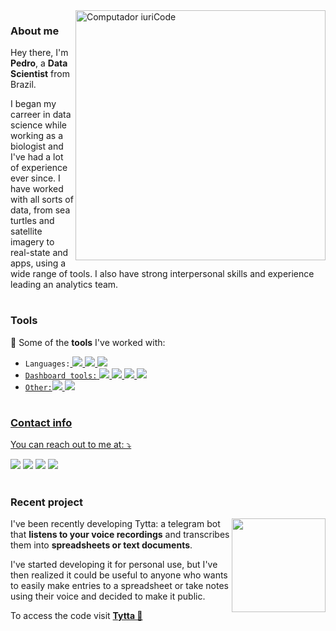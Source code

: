 
<img src="https://cdni.iconscout.com/illustration/premium/thumb/ascending-charts-and-dollar-coins-5581199-4642974.png" min-width="400px" max-width="400px" width="400px" align="right" alt="Computador iuriCode">

### About me

Hey there, I'm **Pedro**, a **Data Scientist** from Brazil. <br>

I began my carreer in data science while working as a biologist and I've had a lot of experience ever since.
I have worked with all sorts of data, from sea turtles and satellite imagery to real-state and apps, using a wide range of tools.
I also have strong interpersonal skills and experience leading an analytics team.
#
### Tools
🦄 Some of the **tools** I've worked with:

- ```Languages:```<a href="#">
  <img src="https://img.shields.io/badge/Python-14354C?style=flat-square&logo=python&logoColor=white" />
  <img src="https://img.shields.io/badge/R-276DC3?style=flat-square&logo=r&logoColor=white" />
  <img src="https://img.shields.io/badge/-SQL-fa70b5?style=flat-square&logo=postgresql&logoColor=white" /> <br>
- ```Dashboard tools:```<a href="#">
  <img src="https://img.shields.io/badge/PowerBI-F2C811?style=flat-square&logo=Power%20BI&logoColor=white" /> 
  <img src="https://img.shields.io/badge/Tableau-E97627?style=flat-square&logo=Tableau&logoColor=white" />
  <img src="https://img.shields.io/badge/Google%20Data%20Studio-5cbbff?style=flat-square&logo=google%20analytics&logoColor=white" />
  <img src="https://img.shields.io/badge/Shiny-blue?style=flat-square&labelColor=blue&logo=RStudio&logoColor=white" /> <br>
- ```Other:```<a href="#"><img src="https://img.shields.io/badge/AWS-FF9900?style=flat-square&logo=amazonaws&logoColor=white" /> 
  <img src="https://img.shields.io/badge/Docker-2CA5E0?style=flat-square&logo=docker&logoColor=white" /> 
#
### Contact info
You can reach out to me at: ⤵️

<a href="https://www.linkedin.com/in/pedroblayaluz/">
<img src="https://img.shields.io/badge/-Linkedin-0e76a8?style=flat-square&logo=Linkedin&logoColor=white" /></a>

<a href="mailto:blaya.luz@gmail.com">
<img src="https://img.shields.io/badge/blaya.luz@gmail.com-fcf5f5?style=flat-square&labelColor=fcf5f5&logo=gmail&logoColor=red" /></a>

<a href="https://wa.me/5551992018060">
<img src="https://img.shields.io/badge/-WhatsApp-25d366?style=flat-square&labelColor=25d366&logo=whatsapp&logoColor=white"/></a>

<a href="https://www.instagram.com/pedroluz._">
<img src="https://img.shields.io/badge/-Instagram-DF0174?style=flat-square&labelColor=DF0174&logo=instagram&logoColor=white/"/></a>
</p>

#
### Recent project

<img src="https://user-images.githubusercontent.com/68649697/195158131-5019d817-aa61-45c5-875f-ed9d5b46fc22.png" width="150px" align="right">

I've been recently developing Tytta: a telegram bot that **listens to your voice recordings** and transcribes them into **spreadsheets or text documents**.

I've started developing it for personal use, but I've then realized it could be useful to anyone who wants to easily make entries to a spreadsheet or take notes using their voice and decided to make it public.

To access the code visit [**Tytta 🦉**](https://github.com/pedroblayaluz/tyttabot)



